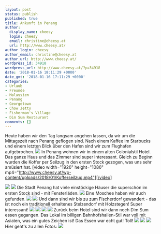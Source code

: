 ```yaml
---
layout: post
status: publish
published: true
title: Ankunft in Penang
author:
  display_name: cheesy
  login: cheesy
  email: christine@cheesy.at
  url: http://www.cheesy.at/
author_login: cheesy
author_email: christine@cheesy.at
author_url: http://www.cheesy.at/
wordpress_id: 34918
wordpress_url: http://www.cheesy.at/?p=34918
date: '2018-01-16 18:11:29 +0000'
date_gmt: '2018-01-16 17:11:29 +0000'
categories:
- Urlaub
- Freunde
- Malaysien
- Penang
- Georgetown
- Chow Jetty
- Fisherman's Village
- Dim Sum Restaurant
comments: []
---
```

Heute haben wir den Tag langsam angehen lassen, da wir um die Mittagszeit nach Penang geflogen sind. Nach einem Kaffee im Starbucks und einem letzten Blick über den Hafen sind wir zum Flughafen aufgebrochen.
![](http://www.cheesy.at/wp-content/uploads/Day11-Penang-003.jpg)
In Penang wohnen wir in einem alten Colonialstil Hotel. Das ganze Haus und das Zimmer sind super interessant. Gleich zu Beginn wurden die Koffer per Seilzug in den ersten Stock gezogen, was uns sehr amüsiert hat.
[video width="1920" height="1080" mp4="http://www.cheesy.at/wp-content/uploads/2018/01/Kofferseilzug.mp4"][/video]
<!--more-->
![](http://www.cheesy.at/wp-content/uploads/Day11-Penang-006.jpg)
![](http://www.cheesy.at/wp-content/uploads/Day11-Penang-007.jpg)
Die Stadt Penang hat viele einstöckige Häuser die superschön im ersten Stock sind - mit Fensterläden.
![](http://www.cheesy.at/wp-content/uploads/Day11-Penang-058.jpg)
Eine Moschee haben wir auch gefunden.
![](http://www.cheesy.at/wp-content/uploads/Day11-Penang-020.jpg)
![](http://www.cheesy.at/wp-content/uploads/Day11-Penang-022.jpg)
Und dann sind wir bis zu zum Fischerdorf gewandert - das ist noch ein traditionell erhaltenes Stelzendorf mit Holzstegen! Super interessant!
![](http://www.cheesy.at/wp-content/uploads/Day11-Penang-039.jpg)
![](http://www.cheesy.at/wp-content/uploads/Day11-Penang-040.jpg)
![](http://www.cheesy.at/wp-content/uploads/Day11-Penang-043.jpg)
![](http://www.cheesy.at/wp-content/uploads/Day11-Penang-047.jpg)
Zurück beim Hotel sind wir dann noch Dim Sum essen gegangen. Das Lokal im billigen Bahnhofshallen-Stil war voll mit Asiaten, was ein gutes Zeichen ist! Das Essen war echt gut! Toll!
![](http://www.cheesy.at/wp-content/uploads/Day11-Penang-060.jpg)
![](http://www.cheesy.at/wp-content/uploads/Day11-Penang-063.jpg)
![](http://www.cheesy.at/wp-content/uploads/Day11-Penang-061.jpg)
Hier geht's zu allen Fotos:
[![](http://www.cheesy.at/wp-content/uploads/Day11-Penang-044.jpg)](http://www.cheesy.at/fotos/urlaub/malaysien/tag-11-flug-nach-penang/)
